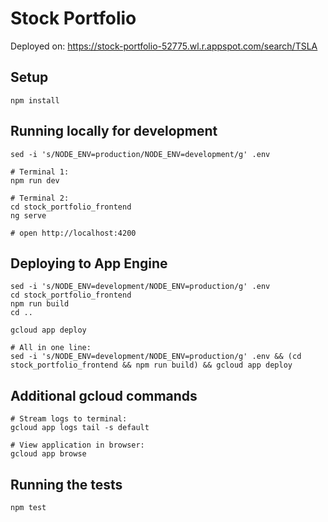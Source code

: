 # Stock Portfolio

Deployed on: https://stock-portfolio-52775.wl.r.appspot.com/search/TSLA

## Setup

    npm install

## Running locally for development

```
sed -i 's/NODE_ENV=production/NODE_ENV=development/g' .env

# Terminal 1:
npm run dev

# Terminal 2:
cd stock_portfolio_frontend
ng serve

# open http://localhost:4200
```

## Deploying to App Engine

```
sed -i 's/NODE_ENV=development/NODE_ENV=production/g' .env
cd stock_portfolio_frontend
npm run build
cd ..

gcloud app deploy

# All in one line:
sed -i 's/NODE_ENV=development/NODE_ENV=production/g' .env && (cd stock_portfolio_frontend && npm run build) && gcloud app deploy
```

## Additional gcloud commands

```
# Stream logs to terminal:
gcloud app logs tail -s default

# View application in browser:
gcloud app browse
```

## Running the tests

    npm test
